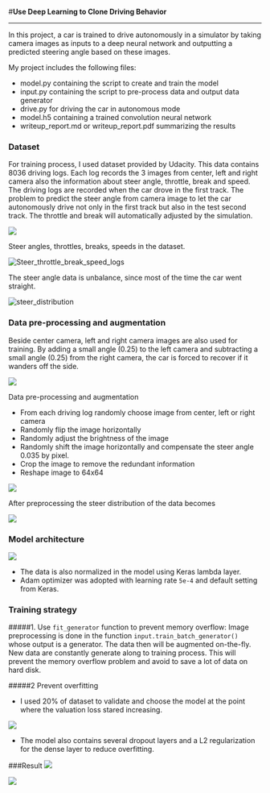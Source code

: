 #**Use Deep Learning to Clone Driving Behavior**

---

In this project, a car is trained to drive autonomously in a simulator by taking camera images as inputs to a deep neural network and outputting a predicted steering angle based on these images.


My project includes the following files:
* model.py containing the script to create and train the model
* input.py containing the script to pre-process data and output data generator
* drive.py for driving the car in autonomous mode
* model.h5 containing a trained convolution neural network
* writeup_report.md or writeup_report.pdf summarizing the results


### **Dataset**
For training process, I used dataset provided by Udacity. This data contains 8036 driving logs. Each log records the 3 images from center, left and right camera also the information about steer angle, throttle, break and speed. The driving logs are recorded when the car drove in the first track. The problem to predict the steer angle from camera image to let the car autonomously drive not only in the first track but also in the test second track. The throttle and break will automatically adjusted by the simulation.  

![](./images/center_left_right_camera.png)

Steer angles, throttles, breaks, speeds in the dataset.

![Steer_throttle_break_speed_logs](./images/Steer_throttle_break_speed_logs.png)

The steer angle data is unbalance, since most of the time the car went straight.

![steer_distribution](./images/steer_distribution.png)


### **Data pre-processing and augmentation**
Beside center camera, left and right camera images are also used for training. By adding a small angle (0.25) to the left camera and subtracting a small angle (0.25) from the right camera, the car is forced to recover if it wanders off the side.

![](./images/steer_angle_three_cameras.png)

Data pre-processing and augmentation

* From each driving log randomly choose image from center, left or right camera
* Randomly flip the image horizontally
* Randomly adjust the brightness of the image
* Randomly shift the image horizontally and compensate the steer angle 0.035 by pixel.
* Crop the image to remove the redundant information
* Reshape image to 64x64

![](./images/preprocessing_image.png)

After preprocessing the steer distribution of the data becomes

![](./images/steer_distribution_after_preprocessing.png)

### Model architecture
![](./images/behaviror_clonning_diagram.png)

* The data is also normalized in the model using Keras lambda layer.
* Adam optimizer was adopted with learning rate `5e-4` and default setting from Keras.

### Training strategy
#####1. Use `fit_generator` function to prevent memory overflow:
Image preprocessing is done in the function `input.train_batch_generator()` whose output is a generator. The data then will be augmented on-the-fly. New data are constantly generate along to training process. This will prevent the memory overflow problem and avoid to save a lot of data on hard disk.

#####2 Prevent overfitting
* I used 20% of dataset to validate and choose the model at the point where the valuation loss stared increasing.

![](./images/choose_model.png)

 * The model also contains several dropout layers and a L2 regularization for the dense layer to reduce overfitting.




###Result
[![](.\images\track_1.jpg)](https://youtu.be/ud4JqEngY0Y)

[![](.\images\track_2.jpg)](https://youtu.be/bPFmJ_luTBU)

